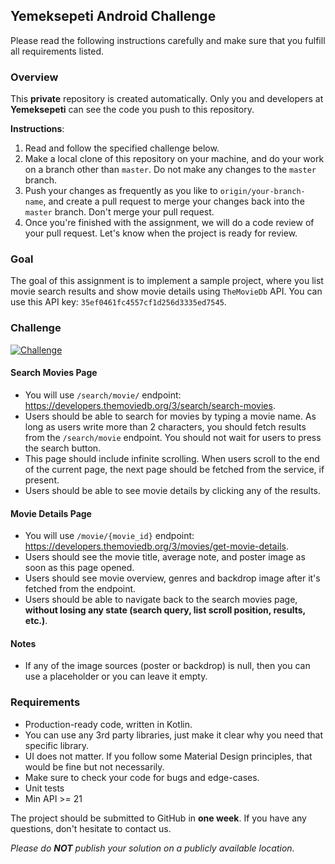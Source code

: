 ## Yemeksepeti Android Challenge

Please read the following instructions carefully and make sure that you fulfill
all requirements listed.

### Overview

This **private** repository is created automatically. Only you and developers at **Yemeksepeti**
can see the code you push to this repository.

**Instructions**:

1. Read and follow the specified challenge below.
2. Make a local clone of this repository on your machine, and do your work on a branch other than `master`. Do not make any changes to the `master` branch.
3. Push your changes as frequently as you like to `origin/your-branch-name`, and create a pull request to merge your changes back into the `master` branch. Don't merge your pull request.
4. Once you're finished with the assignment, we will do a code review of your pull request. Let's know when the project is ready for review.

### Goal

The goal of this assignment is to implement a sample project, where you list movie search results and show movie details using `TheMovieDb` API. You can use this API key: `35ef0461fc4557cf1d256d3335ed7545`.

### Challenge

[![Challenge](https://i.hizliresim.com/2OD6kO.png)](https://hizliresim.com/2OD6kO)

#### Search Movies Page

- You will use `/search/movie/` endpoint: https://developers.themoviedb.org/3/search/search-movies.
- Users should be able to search for movies by typing a movie name. As long as users write more than 2 characters, you should fetch results from the `/search/movie` endpoint. You should not wait for users to press the search button.
- This page should include infinite scrolling. When users scroll to the end of the current page, the next page should be fetched from the service, if present.
- Users should be able to see movie details by clicking any of the results.

#### Movie Details Page

- You will use `/movie/{movie_id}` endpoint: https://developers.themoviedb.org/3/movies/get-movie-details.
- Users should see the movie title, average note, and poster image as soon as this page opened.
- Users should see movie overview, genres and backdrop image after it's fetched from the endpoint.
- Users should be able to navigate back to the search movies page, **without losing any state (search query, list scroll position, results, etc.)**.

#### Notes

- If any of the image sources (poster or backdrop) is null, then you can use a placeholder or you can leave it empty.

### Requirements

- Production-ready code, written in Kotlin.
- You can use any 3rd party libraries, just make it clear why you need that specific library.
- UI does not matter. If you follow some Material Design principles, that would be fine but not necessarily.
- Make sure to check your code for bugs and edge-cases.
- Unit tests
- Min API >= 21

The project should be submitted to GitHub in **one week**. If you have any questions, don't hesitate to contact us.

_Please do **NOT** publish your solution on a publicly available location._

